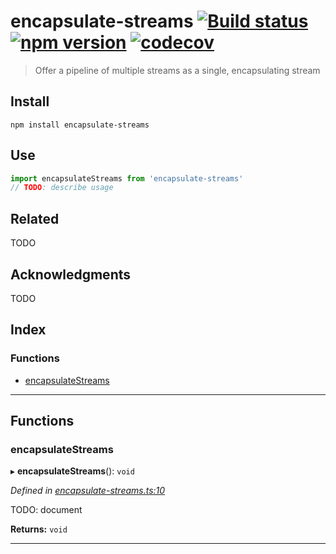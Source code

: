 
encapsulate-streams [![Build status](https://travis-ci.org/EricCrosson/encapsulate-streams.svg?branch=master)](https://travis-ci.org/EricCrosson/encapsulate-streams) [![npm version](https://img.shields.io/npm/v/encapsulate-streams.svg)](https://npmjs.org/package/encapsulate-streams) [![codecov](https://codecov.io/gh/EricCrosson/encapsulate-streams/branch/master/graph/badge.svg)](https://codecov.io/gh/EricCrosson/encapsulate-streams)
====================================================================================================================================================================================================================================================================================================================================================================================================================================================

> Offer a pipeline of multiple streams as a single, encapsulating stream

Install
-------

```shell
npm install encapsulate-streams
```

Use
---

```typescript
import encapsulateStreams from 'encapsulate-streams'
// TODO: describe usage
```

Related
-------

TODO

Acknowledgments
---------------

TODO

## Index

### Functions

* [encapsulateStreams](#encapsulatestreams)

---

## Functions

<a id="encapsulatestreams"></a>

###  encapsulateStreams

▸ **encapsulateStreams**(): `void`

*Defined in [encapsulate-streams.ts:10](https://github.com/EricCrosson/encapsulate-streams/blob/85e6e8b/src/encapsulate-streams.ts#L10)*

TODO: document

**Returns:** `void`

___

